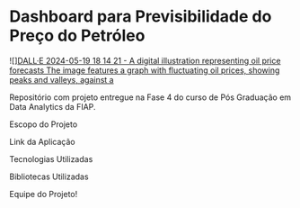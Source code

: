# Dashboard para Previsibilidade do Preço do Petróleo

![][DALL·E 2024-05-19 18 14 21 - A digital illustration representing oil price forecasts  The image features a graph with fluctuating oil prices, showing peaks and valleys, against a ](https://github.com/sergiolvelloso/grupo119-dtat-brent-price/assets/85205158/6ef8863a-8728-4628-8f61-2b2225dad319)

Repositório com projeto entregue na Fase 4 do curso de Pós Graduação em Data Analytics da FIAP. 

Escopo do Projeto

Link da Aplicação

Tecnologias Utilizadas

Bibliotecas Utilizadas

Equipe do Projeto!

